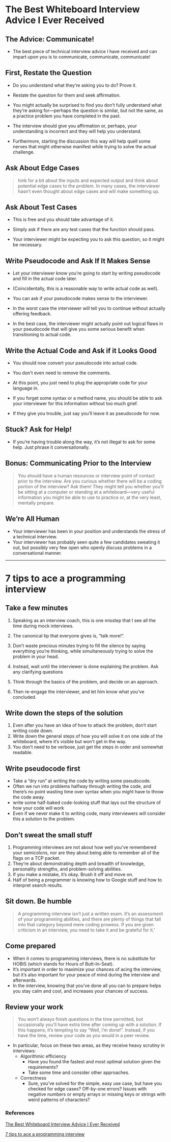 # The Best Whiteboard Interview Advice I Ever Received


## The Advice: Communicate!

- The best piece of technical interview advice I have received and can impart upon you is to communicate, communicate, communicate!


## First, Restate the Question

- Do you understand what they’re asking you to do? Prove it.

- Restate the question for them and seek affirmation.

- You might actually be surprised to find you don’t fully understand what they’re asking for—perhaps the question is similar, but not the same, as a practice problem you have completed in the past.

- The interview should give you affirmation or, perhaps, your understanding is incorrect and they will help you understand.

- Furthermore, starting the discussion this way will help quell some nerves that might otherwise manifest while trying to solve the actual challenge.

## Ask About Edge Cases

> hink for a bit about the inputs and expected output and think about potential edge cases to the problem.
> In many cases, the interviewer hasn’t even thought about edge cases and will make something up.

## Ask About Test Cases

- This is free and you should take advantage of it.
* Simply ask if there are any test cases that the function should pass.
- Your interviewer might be expecting you to ask this question, so it might be necessary. 

## Write Pseudocode and Ask If It Makes Sense

* Let your interviewer know you’re going to start by writing pseudocode and fill in the actual code later.

* (Coincidentally, this is a reasonable way to write actual code as well).

- You can ask if your pseudocode makes sense to the interviewer.

- In the worst case the interviewer will tell you to continue without actually offering feedback.

* In the best case, the interviewer might actually point out logical flaws in your pseudocode that will give you some serious benefit when transitioning to actual code.

## Write the Actual Code and Ask if it Looks Good

- You should now convert your pseudocode into actual code.

- You don’t even need to remove the comments.

* At this point, you just need to plug the appropriate code for your language in.

* If you forget some syntax or a method name, you should be able to ask your interviewer for this information without too much grief.

* If they give you trouble, just say you’ll leave it as pseudocode for now.

## Stuck? Ask for Help!

- If you’re having trouble along the way, it’s not illegal to ask for some help. Just phrase it conversationally. 

## Bonus: Communicating Prior to the Interview

> You should have a human resources or interview point of contact prior to the interview.
> Are you curious whether there will be a coding portion of the interview? Ask them!
> They might tell you whether you’ll be sitting at a computer or standing at a whiteboard—very useful information you might be able to use to practice or, at the very least, mentally prepare.

## We’re All Human

- Your interviewer has been in your position and understands the stress of a technical interview.
- Your interviewer has probably seen quite a few candidates sweating it out, but possibly very few open who openly discuss problems in a conversational manner.

---

# 7 tips to ace a programming interview
## Take a few minutes

1. Speaking as an interview coach, this is one misstep that I see all the time during mock interviews.

2. The canonical tip that everyone gives is, “talk more!”.

3. Don’t waste precious minutes trying to fill the silence by saying everything you’re thinking, while simultaneously trying to solve the problem in your head.
4.  Instead, wait until the interviewer is done explaining the problem. Ask any clarifying questions
5.  Think through the basics of the problem, and decide on an approach.
6.  Then re-engage the interviewer, and let him know what you’ve concluded.
## Write down the steps of the solution

1. Even after you have an idea of how to attack the problem, don’t start writing code down.
2. Write down the general steps of how you will solve it on one side of the whiteboard, where it’s visible but won’t get in the way.
3. You don’t need to be verbose, just get the steps in order and somewhat readable.

## Write pseudocode first

- Take a “dry run” at writing the code by writing some pseudocode.
- Often we run into problems halfway through writing the code, and there’s no point wasting time over syntax when you might have to throw the code away.
- write some half-baked code-looking stuff that lays out the structure of how your code will work
- Even if we never make it to writing code, many interviewers will consider this a solution to the problem.
## Don’t sweat the small stuff

1. Programming interviews are not about how well you’ve remembered your semicolons, nor are they about being able to remember all of the flags on a TCP packet.
2. They’re about demonstrating depth and breadth of knowledge, personality strengths, and problem-solving abilities.
3. If you make a mistake, it’s okay. Brush it off and move on.
4. Half of being a programmer is knowing how to Google stuff and how to interpret search results. 

## Sit down. Be humble
> A programming interview isn’t just a written exam.
> It’s an assessment of your programming abilities, and there are plenty of things that fall into that category beyond mere coding prowess.
> If you are given criticism in an interview, you need to take it and be grateful for it.'

## Come prepared

- When it comes to programming interviews, there is no substitute for HOBIS (which stands for Hours of Butt-In-Seat).
-  It’s important in order to maximize your chances of acing the interview, but it’s also important for your peace of mind during the interview and afterwards.
-  In the interview, knowing that you’ve done all you can to prepare helps you stay calm and cool, and increases your chances of success.

## Review your work
> You won’t always finish questions in the time permitted, but occasionally you’ll have extra time after coming up with a solution.
If this happens, it’s tempting to say “Well, I’m done!”.
Instead, if you have the time, review your code as you would in a peer review.

- In particular, focus on these two areas, as they receive heavy scrutiny in interviews:
  - Algorithmic efficiency
    - Have you found the fastest and most optimal solution given the requirements?
    - Take some time and consider other approaches.
  - Correctness
    - Sure, you’ve solved for the simple, easy use case, but have you checked for edge cases? Off-by-one errors? Issues with negative numbers or empty arrays or missing keys or strings with weird patterns of characters?


### References

[The Best Whiteboard Interview Advice I Ever Received](https://hackernoon.com/the-best-whiteboard-interview-advice-i-ever-received-3ebbfa72e4a)
<br>

[7 tips to ace a programming interview](https://medium.com/@steve_45636/6-tips-to-ace-a-whiteboard-programming-interview-f06c1b378bc6)


